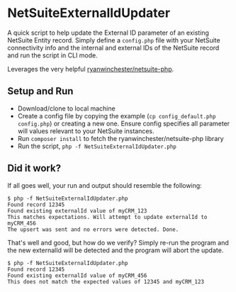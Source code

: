 # NetSuiteExternalIdUpdater
A quick script to help update the External ID parameter of an existing NetSuite Entity record. Simply define a `config.php` file with your NetSuite connectivity info and the internal and external IDs of the NetSuite record and run the script in CLI mode.

Leverages the very helpful  [ryanwinchester/netsuite-php](https://github.com/ryanwinchester/netsuite-php). 

## Setup and Run
* Download/clone to local machine
* Create a config file by copying the example (`cp config_default.php config.php`) or creating a new one. Ensure config specifies all parameter will values relevant to your NetSuite instances. 
* Run `composer install` to fetch the ryanwinchester/netsuite-php library
* Run the script, `php -f NetSuiteExternalIdUpdater.php`

## Did it work?
If all goes well, your run and output should resemble the following:
~~~
$ php -f NetSuiteExternalIdUpdater.php
Found record 12345
Found existing externalId value of myCRM_123
This matches expectations. Will attempt to update externalId to myCRM_456
The upsert was sent and no errors were detected. Done.
~~~

That's well and good, but how do we verify? Simply re-run the program and the new externalId will be detected and the program will abort the update. 

~~~
$ php -f NetSuiteExternalIdUpdater.php
Found record 12345
Found existing externalId value of myCRM_456
This does not match the expected values of 12345 and myCRM_123
~~~
